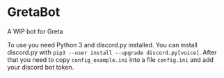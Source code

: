 # GretaBot
A WIP bot for Greta

To use you need Python 3 and discord.py installed. You can install discord.py with `pip3 --user install --upgrade discord.py[voice]`.
After that you need to copy `config_example.ini` into a file `config.ini` and add your discord bot token.

